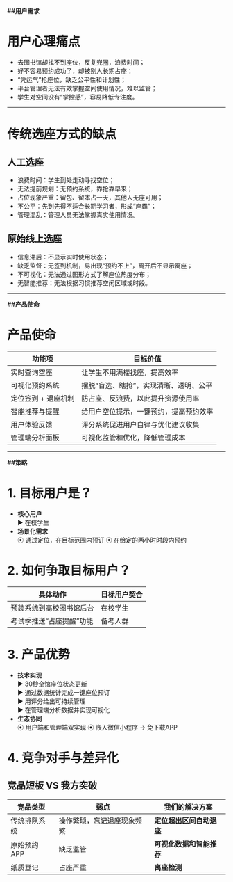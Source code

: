 **##用户需求**
# 用户心理痛点
- 去图书馆却找不到座位，反复兜圈，浪费时间；
- 好不容易预约成功了，却被别人长期占座；
- “凭运气”抢座位，缺乏公平性和计划性；
- 平台管理者无法有效掌握空间使用情况，难以监管；
- 学生对空间没有“掌控感”，容易降低专注度。
---

# 传统选座方式的缺点
## 人工选座
- 浪费时间：学生到处走动寻找空位；
- 无法提前规划：无预约系统，靠抢靠早来；
- 占位现象严重：留包、留本占一天，其他人无座可用；
- 不公平：先到先得不适合长期学习者，形成“座霸”；
- 管理混乱：管理人员无法掌握真实使用情况。

## 原始线上选座
- 信息滞后：不显示实时使用状态；
- 缺乏监督：无签到机制，易出现“预约不上”，离开后不显示离座；
- 不可视化：无法通过图形方式了解座位热度分布；
- 无智能推荐：无法根据习惯推荐空闲区域或时段。
---

**##产品使命**
# 产品使命
| 功能项 | 目标价值 |
|--------|-----------|
| 实时查询空座 | 让学生不用满楼找座，提高效率 |
| 可视化预约系统 | 摆脱“盲选、瞎抢”，实现清晰、透明、公平 |
| 定位签到 + 退座机制 | 防占座、反浪费，以此提升资源使用率 |
| 智能推荐与提醒 | 给用户空位提示，一键预约，提高预约效率 |
| 用户体验反馈 | 评分系统促进用户自律与优化建议收集 |
| 管理端分析面板 | 可视化监管和优化，降低管理成本 |

---

**##策略**
# 1. 目标用户是？
- **核心用户**  
  ▶ 在校学生 
- **场景化需求**  
  ⦿ 通过定位，在目标范围内预订 
  ⦿ 在给定的两小时时段内预约  

# 2. 如何争取目标用户？
| 具体动作                          | 目标用户契合       |
|----------------------------------|-------------------|
| 预装系统到高校图书馆后台           | 在校学生          |
| 考试季推送“占座提醒”功能           | 备考人群          |

# 3. 产品优势
- **技术实现**  
  ▶ 30秒全馆座位状态更新  
  ▶ 通过数据统计完成一键座位预订  
  ▶ 用评分给出可持续管理  
  ▶ 在管理端分析数据并实现可视化  
- **生态协同**  
  ⦿ 用户端和管理端双实现 
  ⦿ 嵌入微信小程序 → 免下载APP  

# 4. 竞争对手与差异化
## 竞品短板 VS 我方突破
| 竞品类型        | 弱点                     | 我们的解决方案             |
|-----------------|--------------------------|--------------------------|
| 传统排队系统    | 操作繁琐，忘记退座现象频繁 | **定位超出区间自动退座**    |
| 原始预约APP     | 缺乏监管               | **可视化数据和智能推荐**            |
| 纸质登记        | 占座严重               | **离座检测**                |
